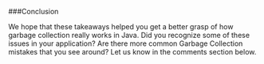 ###Conclusion

We hope that these takeaways helped you get a better grasp of how garbage collection really works in Java. 
Did you recognize some of these issues in your application? Are there more common Garbage Collection mistakes that you see around? 
Let us know in the comments section below.